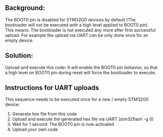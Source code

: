 
## Background:
The BOOT0 pin is disabled for STM32G0 devices by default (The bootloader
will not be executed with a high level applied to BOOT0 pin).
This means: The bootloader is not executed any more after first successful upload.
For example the upload via UART can be only done once for an empty device.
    
## Solution:
Upload and execute this code: It will enable the BOOT0 pin behavior, so that
a high level on BOOT0 pin during reset will force the bootloader to execute.
    
## Instructions for UART uploads
This sequence needs to be executed once for a new / empty STM32G0 device:
  1. Generate hex file from this code
  2. Upload and execute the generated hex file via UART (stm32flash -g 0)
  3. Wait for 1 second: The BOOT0 pin is now activated
  4. Upload your own code
